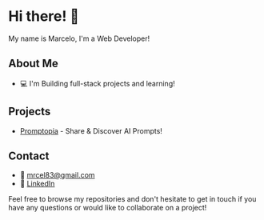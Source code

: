 # Hi there! 👋

My name is Marcelo, I'm a Web Developer! 

## About Me

- 💻 I'm Building full-stack projects and learning!

## Projects

- [Promptopia](https://promptopia-ai-next-js.vercel.app) - Share & Discover AI Prompts!

## Contact
- 📧 mrcel83@gmail.com
- 💼 [LinkedIn](https://www.linkedin.com/in/marcelo-oliveira-1445b5222/)


Feel free to browse my repositories and don't hesitate to get in touch if you have any questions or would like to collaborate on a project!

